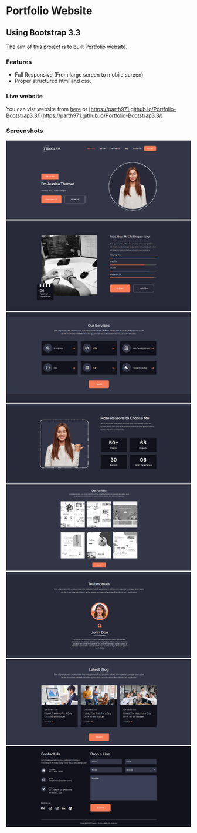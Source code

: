 
# Portfolio Website

## Using Bootstrap 3.3

The aim of this project is to built Portfolio website.

### Features

- Full Responsive (From large screen to mobile screen)
- Proper structured html and css.


### Live website

You can vist website from [here](https://parth971.github.io/Portfolio-Bootstrap3.3/) or [https://parth971.github.io/Portfolio-Bootstrap3.3/](https://parth971.github.io/Portfolio-Bootstrap3.3/)


### Screenshots

![Screenshot](https://github.com/Parth971/Portfolio-Bootstrap3.3/blob/main/Screenshots/Image1.png)
![Screenshot](https://github.com/Parth971/Portfolio-Bootstrap3.3/blob/main/Screenshots/Image2.png)
![Screenshot](https://github.com/Parth971/Portfolio-Bootstrap3.3/blob/main/Screenshots/Image3.png)
![Screenshot](https://github.com/Parth971/Portfolio-Bootstrap3.3/blob/main/Screenshots/Image4.png)
![Screenshot](https://github.com/Parth971/Portfolio-Bootstrap3.3/blob/main/Screenshots/Image5.png)
![Screenshot](https://github.com/Parth971/Portfolio-Bootstrap3.3/blob/main/Screenshots/Image6.png)
![Screenshot](https://github.com/Parth971/Portfolio-Bootstrap3.3/blob/main/Screenshots/Image7.png)
![Screenshot](https://github.com/Parth971/Portfolio-Bootstrap3.3/blob/main/Screenshots/Image8.png)
